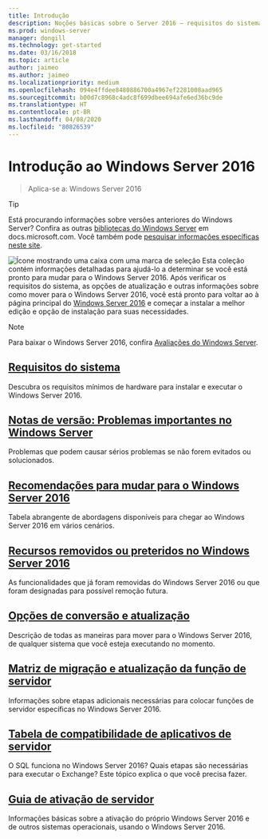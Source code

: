 ```yaml
---
title: Introdução
description: Noções básicas sobre o Server 2016 – requisitos do sistema, notas sobre a versão, opções de atualização
ms.prod: windows-server
manager: dongill
ms.technology: get-started
ms.date: 03/16/2018
ms.topic: article
author: jaimeo
ms.author: jaimeo
ms.localizationpriority: medium
ms.openlocfilehash: 094e4ffdee8480886700a4967ef2281008aad965
ms.sourcegitcommit: b00d7c8968c4adc8f699dbee694afe6ed36bc9de
ms.translationtype: HT
ms.contentlocale: pt-BR
ms.lasthandoff: 04/08/2020
ms.locfileid: "80826539"
---
```

# <a name="get-started-with-windows-server-2016"></a>Introdução ao Windows Server 2016

>Aplica-se a: Windows Server 2016

> [!TIP]
> Está procurando informações sobre versões anteriores do Windows Server? Confira as outras [bibliotecas do Windows Server](/previous-versions/windows/) em docs.microsoft.com. Você também pode [pesquisar informações específicas neste site](https://docs.microsoft.com/search/index?search=Windows+Server&dataSource=previousVersions).

![Ícone mostrando uma caixa com uma marca de seleção](../media/landing-icons/getstarted.png) Esta coleção contém informações detalhadas para ajudá-lo a determinar se você está pronto para mudar para o Windows Server 2016. Após verificar os requisitos do sistema, as opções de atualização e outras informações sobre como mover para o Windows Server 2016, você está pronto para voltar ao à página principal do [Windows Server 2016](Windows-Server-2016.md) e começar a instalar a melhor edição e opção de instalação para suas necessidades. 

> [!Note]
> Para baixar o Windows Server 2016, confira [Avaliações do Windows Server](https://www.microsoft.com/evalcenter/evaluate-windows-server-2016).


## <a name="system-requirements"></a>[Requisitos do sistema](system-requirements.md)
Descubra os requisitos mínimos de hardware para instalar e executar o Windows Server 2016.

## <a name="release-notes-important-issues-in-windows-server"></a>[Notas de versão: Problemas importantes no Windows Server](Windows-Server-2016-GA-Release-Notes.md)
Problemas que podem causar sérios problemas se não forem evitados ou solucionados.

## <a name="recommendations-for-moving-to-windows-server-2016"></a>[Recomendações para mudar para o Windows Server 2016](Recommendations-moving-to-Server2016.md)
Tabela abrangente de abordagens disponíveis para chegar ao Windows Server 2016 em vários cenários.

## <a name="features-removed-or-deprecated-in--windows-server-2016"></a>[Recursos removidos ou preteridos no Windows Server 2016](deprecated-features.md)
As funcionalidades que já foram removidas do Windows Server 2016 ou que foram designadas para possível remoção futura.

## <a name="upgrade-and-conversion-options"></a>[Opções de conversão e atualização](Supported-Upgrade-Paths.md)
Descrição de todas as maneiras para mover para o Windows Server 2016, de qualquer sistema que você esteja executando no momento.

## <a name="server-role-upgrade-and-migration-matrix"></a>[Matriz de migração e atualização da função de servidor](Server-Role-Upgradeability-Table.md)
Informações sobre etapas adicionais necessárias para colocar funções de servidor específicas no Windows Server 2016.

## <a name="server-application-compatibility-table"></a>[Tabela de compatibilidade de aplicativos de servidor](Server-Application-Compatibility.md)
O SQL funciona no Windows Server 2016? Quais etapas são necessárias para executar o Exchange? Este tópico explica o que você precisa fazer.

## <a name="server-activation-guide"></a>[Guia de ativação de servidor](Server-2016-activation.md)
Informações básicas sobre a ativação do próprio Windows Server 2016 e de outros sistemas operacionais, usando o Windows Server 2016.



